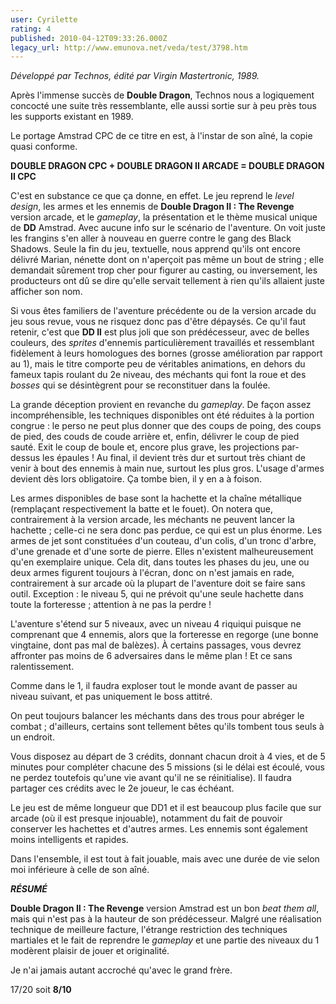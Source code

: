 ```yaml
---
user: Cyrilette
rating: 4
published: 2010-04-12T09:33:26.000Z
legacy_url: http://www.emunova.net/veda/test/3798.htm
---
```

_Développé par Technos, édité par Virgin Mastertronic, 1989\._   

  

Après l'immense succès de **Double Dragon**, Technos nous a logiquement concocté une suite très ressemblante, elle aussi sortie sur à peu près tous les supports existant en 1989\.  

Le portage Amstrad CPC de ce titre en est, à l'instar de son aîné, la copie quasi conforme.  

  

**DOUBLE DRAGON CPC + DOUBLE DRAGON II ARCADE = DOUBLE DRAGON II CPC**  

C'est en substance ce que ça donne, en effet. Le jeu reprend le _level design_, les armes et les ennemis de **Double Dragon II : The Revenge** version arcade, et le _gameplay_, la présentation et le thème musical unique de **DD** Amstrad. Avec aucune info sur le scénario de l'aventure. On voit juste les frangins s'en aller à nouveau en guerre contre le gang des Black Shadows. Seule la fin du jeu, textuelle, nous apprend qu'ils ont encore délivré Marian, nénette dont on n'aperçoit pas même un bout de string ; elle demandait sûrement trop cher pour figurer au casting, ou inversement, les producteurs ont dû se dire qu'elle servait tellement à rien qu'ils allaient juste afficher son nom.  

  

Si vous êtes familiers de l'aventure précédente ou de la version arcade du jeu sous revue, vous ne risquez donc pas d'être dépaysés. Ce qu'il faut retenir, c'est que **DD II** est plus joli que son prédécesseur, avec de belles couleurs, des _sprites_ d'ennemis particulièrement travaillés et ressemblant fidèlement à leurs homologues des bornes (grosse amélioration par rapport au 1), mais le titre comporte peu de véritables animations, en dehors du fameux tapis roulant du 2e niveau, des méchants qui font la roue et des _bosses_ qui se désintègrent pour se reconstituer dans la foulée.  

  

La grande déception provient en revanche du _gameplay_. De façon assez incompréhensible, les techniques disponibles ont été réduites à la portion congrue : le perso ne peut plus donner que des coups de poing, des coups de pied, des couds de coude arrière et, enfin, délivrer le coup de pied sauté. Exit le coup de boule et, encore plus grave, les projections par-dessus les épaules ! Au final, il devient très dur et surtout très chiant de venir à bout des ennemis à main nue, surtout les plus gros. L'usage d'armes devient dès lors obligatoire. Ça tombe bien, il y en a à foison.  

Les armes disponibles de base sont la hachette et la chaîne métallique (remplaçant respectivement la batte et le fouet). On notera que, contrairement à la version arcade, les méchants ne peuvent lancer la hachette ; celle-ci ne sera donc pas perdue, ce qui est un plus énorme. Les armes de jet sont constituées d'un couteau, d'un colis, d'un tronc d'arbre, d'une grenade et d'une sorte de pierre. Elles n'existent malheureusement qu'en exemplaire unique. Cela dit, dans toutes les phases du jeu, une ou deux armes figurent toujours à l'écran, donc on n'est jamais en rade, contrairement à sur arcade où la plupart de l'aventure doit se faire sans outil. Exception : le niveau 5, qui ne prévoit qu'une seule hachette dans toute la forteresse ; attention à ne pas la perdre !  

  

L'aventure s'étend sur 5 niveaux, avec un niveau 4 riquiqui puisque ne comprenant que 4 ennemis, alors que la forteresse en regorge (une bonne vingtaine, dont pas mal de balèzes). À certains passages, vous devrez affronter pas moins de 6 adversaires dans le même plan ! Et ce sans ralentissement.  

Comme dans le 1, il faudra exploser tout le monde avant de passer au niveau suivant, et pas uniquement le boss attitré.  

On peut toujours balancer les méchants dans des trous pour abréger le combat ; d'ailleurs, certains sont tellement bêtes qu'ils tombent tous seuls à un endroit.  

  

Vous disposez au départ de 3 crédits, donnant chacun droit à 4 vies, et de 5 minutes pour compléter chacune des 5 missions (si le délai est écoulé, vous ne perdez toutefois qu'une vie avant qu'il ne se réinitialise). Il faudra partager ces crédits avec le 2e joueur, le cas échéant.  

  

Le jeu est de même longueur que DD1 et il est beaucoup plus facile que sur arcade (où il est presque injouable), notamment du fait de pouvoir conserver les hachettes et d'autres armes. Les ennemis sont également moins intelligents et rapides.  

  

Dans l'ensemble, il est tout à fait jouable, mais avec une durée de vie selon moi inférieure à celle de son aîné.  

  

_**RÉSUMÉ**_  

**Double Dragon II : The Revenge** version Amstrad est un bon _beat them all_, mais qui n'est pas à la hauteur de son prédécesseur. Malgré une réalisation technique de meilleure facture, l'étrange restriction des techniques martiales et le fait de reprendre le _gameplay_ et une partie des niveaux du 1 modèrent plaisir de jouer et originalité.  

Je n'ai jamais autant accroché qu'avec le grand frère.  

  

17/20 soit **8/10**